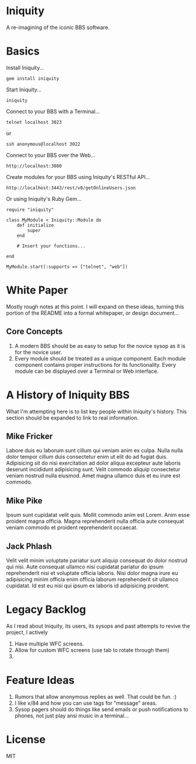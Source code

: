 # Iniquity
A re-imagining of the iconic BBS software.

# Basics
Install Iniquity...

    gem install iniquity

Start Iniquity...

    iniquity

Connect to your BBS with a Terminal...

    telnet localhost 3023

or

    ssh anonymous@localhost 3022

Connect to your BBS over the Web...

    http://localhost:3080

Create modules for your BBS using Iniquity's RESTful API...

    http://localhost:3443/rest/v0/getOnlineUsers.json

Or using Iniquity's Ruby Gem...

    require "iniquity"

    class MyModule < Iniquity::Module do
        def initialize
            super
        end

        # Insert your functions...

    end

    MyModule.start(:supports => ["telnet", "web"])

# White Paper
Mostly rough notes at this point. I will expand on these ideas, turning this portion of the README into a formal whitepaper, or design document...

## Core Concepts
1. A modern BBS should be as easy to setup for the novice sysop as it is for the novice user.
2. Every module should be treated as a unique component. Each module component contains proper
instructions for its functionality. Every module can be displayed over a Terminal or Web interface.

# A History of Iniquity BBS
What I'm attempting here is to list key people within Iniquity's history. This section should be expanded to link to real information.

## Mike Fricker
Labore duis eu laborum sunt cillum qui veniam anim ex culpa. Nulla nulla dolor tempor cillum duis consectetur enim ut elit do ad fugiat duis. Adipisicing sit do nisi exercitation ad dolor aliqua excepteur aute laboris deserunt incididunt adipisicing sunt. Velit commodo aliquip consectetur veniam nostrud nulla eiusmod. Amet magna ullamco duis et eu irure est commodo.
## Mike Pike
Ipsum sunt cupidatat velit quis. Mollit commodo anim est Lorem. Anim esse proident magna officia. Magna reprehenderit nulla officia aute consequat veniam commodo et proident reprehenderit occaecat.
## Jack Phlash
Velit velit minim voluptate pariatur sunt aliquip consequat do dolor nostrud qui nisi. Aute consequat ullamco nisi cupidatat pariatur do ipsum reprehenderit nisi et voluptate officia laboris. Nisi dolor magna irure eu adipisicing minim officia enim officia laborum reprehenderit sit ullamco cupidatat. Id est eu nisi qui ipsum ex laboris id adipisicing proident.
# Legacy Backlog
As I read about Iniquity, its users, its sysops and past attempts to revive the project, I actively
1. Have multiple WFC screens.
2. Allow for custom WFC screens (use tab to rotate through them)
3.

# Feature Ideas

1. Rumors that allow anonymous replies as well. That could be fun. :)
2. I like x/84 and how you can use tags for "message" areas.
3. Sysop pagers should do things like send emails or push notifications to phones, not just play ansi music in a terminal...
# License
MIT
